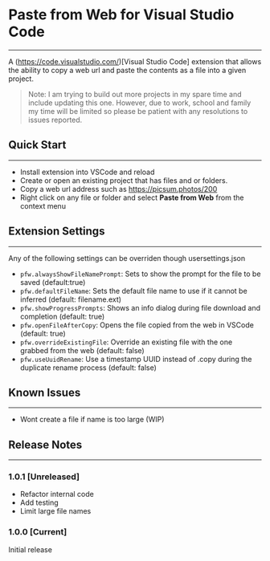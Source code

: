 # Paste from Web for Visual Studio Code
---
A (https://code.visualstudio.com/)[Visual Studio Code] extension that allows the ability to copy a web url and paste the contents as a file into a given project. 

> Note: I am trying to build out more projects in my spare time and include updating this one. However, due to work, school and family my time will be limited so please be patient with any resolutions to issues reported.

## Quick Start
---
* Install extension into VSCode and reload
* Create or open an existing project that has files and or folders. 
* Copy a web url address such as https://picsum.photos/200
* Right click on any file or folder and select **Paste from Web** from the context menu

## Extension Settings
---
Any of the following settings can be overriden though usersettings.json

* `pfw.alwaysShowFileNamePrompt`: Sets to show the prompt for the file to be saved (default:true)
* `pfw.defaultFileName`: Sets the default file name to use if it cannot be inferred (default: filename.ext)
* `pfw.showProgressPrompts`: Shows an info dialog during file download and completion (default: true)
* `pfw.openFileAfterCopy`: Opens the file copied from the web in VSCode (default: true)
* `pfw.overrideExistingFile`: Override an existing file with the one grabbed from the web (default: false)
* `pfw.useUuidRename`: Use a timestamp UUID instead of .copy during the duplicate rename process (default: false)

## Known Issues
---

* Wont create a file if name is too large (WIP)


## Release Notes
---

### 1.0.1 [Unreleased]

* Refactor internal code
* Add testing
* Limit large file names

### 1.0.0 [Current]

Initial release







